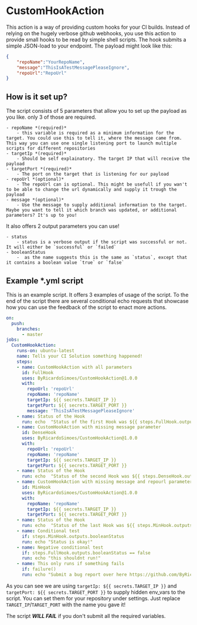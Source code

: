 # CustomHookAction

This action is a way of providing custom hooks for your CI builds. Instead of relying on the hugely verbose github webhooks, you use this action to provide small hooks to be read by simple shell scripts.
The hook submits a simple JSON-load to your endpoint. The payload might look like this:

```JSON
{
    "repoName":"YourRepoName",
    "message":"ThisIsATestMessagePleaseIgnore",
    "repoUrl":"RepoUrl"
}
```

## How is it set up?

The script consists of 5 parameters that allow you to set up the payload as you like. only 3 of those are required.

    - repoName *(required)*
        - this variable is required as a minimum information for the target. You could use this to tell it, where the message came from. This way you can use one single listening port to launch multiple scripts for different repositories
    - targetIp *(required)*
        - Should be self explainatory. The target IP that will receive the payload
    - targetPort *(required)*
        - The port on the target that is listening for our payload
    - repoUrl *(optional)*
        - The repoUrl can is optional. This might be usefull if you wan't to be able to change the url dynamically and supply it trough the payload
    - message *(optional)*
        - Use the message to supply additional information to the target. Maybe you want to tell it which branch was updated, or additional parameters? It's up to you!

It also offers 2 output parameters you can use!

    - status
        - status is a verbose output if the script was successful or not. It will either be `successful` or `failed`
    - booleanStatus
        -  as the name suggests this is the same as `status`, except that it contains a boolean value `true` or `false`

## Example *.yml script

This is an example script. It offers 3 examples of usage of the script.
To the end of the script there are several conditional echo requests that showcase how you can use the feedback of the script to enact more actions.

```yml
on: 
  push:
    branches:
      - master
jobs:
  CustomHookAction:
    runs-on: ubuntu-latest
    name: Tells your CI Solution something happened!
    steps:
    - name: CustomHookAction with all parameters
      id: FullHook
      uses: ByRicardoSimoes/CustomHookAction@1.0.0
      with:
        repoUrl: 'repoUrl'
        repoName: 'repoName'
        targetIp: ${{ secrets.TARGET_IP }}
        targetPort: ${{ secrets.TARGET_PORT }}
        message: 'ThisIsATestMessagePleaseIgnore'      
    - name: Status of the Hook
      run: echo  "Status of the first Hook was ${{ steps.FullHook.outputs.status }}"
    - name: CustomHookAction with missing message parameter
      id: DenseHook
      uses: ByRicardoSimoes/CustomHookAction@1.0.0
      with:
        repoUrl: 'repoUrl'
        repoName: 'repoName'
        targetIp: ${{ secrets.TARGET_IP }}
        targetPort: ${{ secrets.TARGET_PORT }}
    - name: Status of the Hook
      run: echo  "Status of the second Hook was ${{ steps.DenseHook.outputs.status }}"
    - name: CustomHookAction with missing message and repourl parameter
      id: MinHook
      uses: ByRicardoSimoes/CustomHookAction@1.0.0
      with:
        repoName: 'repoName'
        targetIp: ${{ secrets.TARGET_IP }}
        targetPort: ${{ secrets.TARGET_PORT }}
    - name: Status of the Hook
      run: echo  "Status of the last Hook was ${{ steps.MinHook.outputs.status }}"
    - name: Conditional test
      if: steps.MinHook.outputs.booleanStatus
      run: echo "Status is okay!"
    - name: Negative conditional test
      if: steps.FullHook.outputs.booleanStatus == false
      run: echo "this shouldnt run!"
    - name: This only runs if something fails
      if: failure()
      run: echo "Submit a bug report over here https://github.com/ByRicardoSimoes/CustomHookAction/issues"
```

As you can see we are using `targetIp: ${{ secrets.TARGET_IP }}` and `targetPort: ${{ secrets.TARGET_PORT }}` to supply hidden env_vars to the script. You can set them for your repository under settings. Just replace `TARGET_IP`/`TARGET_PORT` with the name you gave it!

The script ***WILL FAIL*** if you don't submit all the required variables.